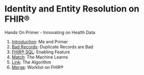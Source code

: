 <!-- .slide: data-background="#111d30" -->

# Identity and Entity Resolution on FHIR® <!-- .element: class="r-fit-text" -->
Hands On Primer - Innovating on Health Data <!-- .element: class="r-fit-text" -->


1. [Introduction](#/02_intro): Me and Primer  
2. [Bad Records](#/03_badrecords): Duplicate Records are Bad  
3. [FHIR® SQL](#/04_fhirsql): Enabling Feature  
4. [Match](#/05_match): The Machine Learns  
5. [Link](#/06_link): The Algorithm  
6. [Merge](#/07_merge): Worklist on FHIR®  